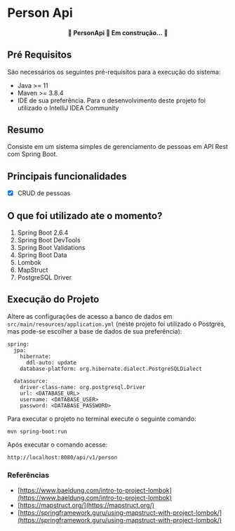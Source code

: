# Person Api
<h4 align="center"> 🚧 PersonApi 🚀 Em construção... 🚧 </h4>

## Pré Requisitos
São necessários os seguintes pré-requisitos para a execução do sistema:
- Java >= 11
- Maven >= 3.8.4
- IDE de sua preferência. Para o desenvolvimento deste projeto foi utilizado o IntelliJ IDEA Community

## Resumo
Consiste em um sistema simples de gerenciamento de pessoas em API Rest com Spring Boot.

## Principais funcionalidades
- [X] CRUD de pessoas

## O que foi utilizado ate o momento?
1. Spring Boot 2.6.4
2. Spring Boot DevTools
3. Spring Boot Validations
4. Spring Boot Data
5. Lombok
6. MapStruct
7. PostgreSQL Driver

## Execução do Projeto
Altere as configurações de acesso a banco de dados em `src/main/resources/application.yml` (neste projeto foi utilizado o Postgres, mas pode-se escolher a base de dados de sua preferência):
```
spring:
  jpa:
    hibernate:
      ddl-auto: update
    database-platform: org.hibernate.dialect.PostgreSQLDialect

  datasource:
    driver-class-name: org.postgresql.Driver
    url: <DATABASE_URL>
    username: <DATABASE_USER>
    password: <DATABASE_PASSWORD>
```
Para executar o projeto no terminal execute o seguinte comando:
```
mvn spring-boot:run
```
Após executar o comando acesse:
```
http://localhost:8080/api/v1/person
```

### Referências
- [https://www.baeldung.com/intro-to-project-lombok](https://www.baeldung.com/intro-to-project-lombok)
- [https://mapstruct.org/](https://mapstruct.org/)
- [https://springframework.guru/using-mapstruct-with-project-lombok/](https://springframework.guru/using-mapstruct-with-project-lombok/)
